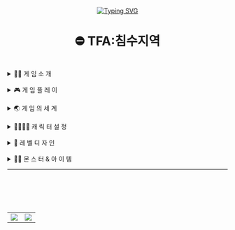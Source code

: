 <div align="center">

[![Typing SVG](https://readme-typing-svg.demolab.com?font=Song+Myung&pause=1000&color=000000&random=false&width=435&lines=%EC%95%88%EB%85%95%ED%95%98%EC%84%B8%EC%9A%94+'TFA%3A%EC%B9%A8%EC%88%98%EC%A7%80%EC%97%AD'+%EA%B2%8C%EC%9E%84%EA%B8%B0%ED%9A%8D%EC%9E%90+%EA%B3%A0%EC%9D%80%EC%9E%85%EB%8B%88%EB%8B%A4)](https://git.io/typing-svg)
</div>
<div align="center"> <h1>⛔ TFA:침수지역</h1></div>

<br>

<details >
<summary >
 🙋‍♀️ 게  임  소  개
</summary>
 TFA:침수지역은 '물위의 소녀'에서 기획한 액션 RPG 플랫포머(메트로배니아) 게임입니다.
<br>
  급격한 기후변화로 침수된 '테크베이시티'에서 '리베라'의 탈출 이야기.
</details>
<br>
<details >
<summary >
 🎮 게 임 플 레 이
</summary>

<!-- <svg xmlns="http://www.w3.org/2000/svg" width="16" height="16" fill="currentColor" class="bi bi-book" viewBox="0 0 16 16"> -->
  <!-- <path d="M1 2.828c.885-.37 2.154-.769 3.388-.893 1.33-.134 2.458.063 3.112.752v9.746c-.935-.53-2.12-.603-3.213-.493-1.18.12-2.37.461-3.287.811zm7.5-.141c.654-.689 1.782-.886 3.112-.752 1.234.124 2.503.523 3.388.893v9.923c-.918-.35-2.107-.692-3.287-.81-1.094-.111-2.278-.039-3.213.492zM8 1.783C7.015.936 5.587.81 4.287.94c-1.514.153-3.042.672-3.994 1.105A.5.5 0 0 0 0 2.5v11a.5.5 0 0 0 .707.455c.882-.4 2.303-.881 3.68-1.02 1.409-.142 2.59.087 3.223.877a.5.5 0 0 0 .78 0c.633-.79 1.814-1.019 3.222-.877 1.378.139 2.8.62 3.681 1.02A.5.5 0 0 0 16 13.5v-11a.5.5 0 0 0-.293-.455c-.952-.433-2.48-.952-3.994-1.105C10.413.809 8.985.936 8 1.783"/> -->
<!-- </svg> -->

<!-- ![js](https://img.shields.io/badge/JavaScript-F7DF1E?style=for-the-badge&logo=JavaScript&logoColor=white) -->

<!-- <a href="/pages/page05-1.html" class="btn btn-dark"> ![js](https://img.shields.io/badge/JavaScript-F7DF1E?style=for-the-badge&logo=JavaScript&logoColor=white) -->


<!--  <img src="https://img.shields.io/badge/TypeScript-3178C6?style=flat&logo=TypeScript&logoColor=white"/> -->
<br>

<a href="https://eunplayer.netlify.app/pages/page01">
 
 <img src="https://img.shields.io/badge/TFA:침수지역%20GDD%20바로가기-566270">
</a>

</details>

<br>

<details >
<summary >
 🌏 게 임 의 세 계
</summary>
<br>
<a href="https://eunplayer.netlify.app/pages/page02">
 
 <img src="https://img.shields.io/badge/TFA:침수지역%20세계관%20바로가기-311e3e">
</a>
<br><br>
<a href="https://eunplayer.netlify.app/pages/page03">
 
 <img src="https://img.shields.io/badge/TFA:침수지역%20스토리%20바로가기-512645">
</a>
<br><br>
<a href="https://eunplayer.netlify.app/pages/page04">
 
 <img src="https://img.shields.io/badge/TFA:침수지역%20시나리오%20바로가기-87314e">
</a>
<br><br>
<a href="https://eunplayer.netlify.app/pages/page05-1">
 
 <img src="https://img.shields.io/badge/TFA:침수지역%20스토리보드%20바로가기-df405a">
</a>
<br><br>
<a href="https://eunplayer.netlify.app/pages/page05-2">
 
 <img src="https://img.shields.io/badge/TFA:침수지역%20스토리보드%20컨셉%20바로가기-e97f02">
</a>

</details>

<br>

<details >
<summary >
 👨‍👩‍👧‍👦 캐 릭 터 설 정
</summary>
<br>
<a href="https://eunplayer.netlify.app/pages/page06">
 
 <img src="https://img.shields.io/badge/TFA:침수지역%20캐릭터%20컨셉%20바로가기-D499B9">
</a>
<br><br>
<a href="https://eunplayer.netlify.app/pages/page07">
 
 <img src="https://img.shields.io/badge/TFA:침수지역%20플레이어%20캐릭터%20모션%20바로가기-9055A2">
</a>

</details>

<br>

<details >
<summary >
 🌆 레  벨  디 자 인
</summary>
<br>
<a href="https://eunplayer.netlify.app/pages/page08">
 
 <img src="https://img.shields.io/badge/TFA:침수지역%20레벨%20컨셉%20및%20패스%20바로가기-2E294E">
</a>

</details>

<br>

<details >
<summary >
 🧟‍♀️ 몬 스 터 & 아 이 템
</summary>
<br>
<a href="https://docs.google.com/spreadsheets/d/1S0QaDVYsh37qqWoLFcu0UgxeE7nCXljY/edit#gid=10053658">
 
<img src="https://img.shields.io/badge/TFA:침수지역%20몬스터%20및%20아이템%20워크리스트%20바로가기-011638">
</a>

</details>


<hr />
<br>
<br>

<table align="center" border="0" frameborder="0" >
<td align="left" border="0" frameborder="0" >
<div>
<a href="https://rounded-cook-d4c.notion.site/TFA-c4e522b68563464183f9efc698ba8260?pvs=4?pvs=4">

<img src="https://img.shields.io/badge/TFA:침수지역%20by%20Notion-000000?style=for-the-badge&logo=notion&logoColor=white">
</a>
</td>
<td align="right" border="0" frameborder="0">
</div> 
<div>
<a href="https://eunplayer.netlify.app/" >

<img src="https://img.shields.io/badge/고은의%20포트폴리오%20by%20Netlify-00C7B7?style=for-the-badge&logo=netlify&logoColor=white">
</a>
</div>
</td>

<br>
<br>

<!-- [TFA:침수지역](https://rounded-cook-d4c.notion.site/TFA-c4e522b68563464183f9efc698ba8260?pvs=4?pvs=4) -->